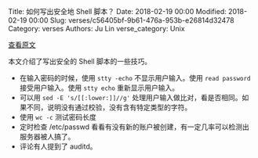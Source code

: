 Title: 如何写出安全地 Shell 脚本？
Date: 2018-02-19 00:00
Modified: 2018-02-19 00:00
Slug: verses/c56405bf-9b61-476a-953b-e26814d32478
Category: verses
Authors: Ju Lin
verse_category: Unix

[查看原文](http://www.linuxjournal.com/content/shell-scripting-and-security)

本文介绍了写出安全的 Shell 脚本的一些技巧。

* 在输入密码的时候，使用 `stty -echo` 不显示用户输入。使用 `read password` 接受用户输入。使用 `stty echo` 重新显示用户输入。
* 可以用 `sed -E 's/[[:lower:]]//g'` 处理用户输入做比对，看是否相同。如果不同，说明没有通过校验，没有含有特定类型的字符。
* 使用 `wc -c` 测试密码长度
* 定时检查 /etc/passwd 看看有没有新的账户被创建，有一定几率可以检测出服务器被人搞了。
* 评论有人提到了 auditd。
